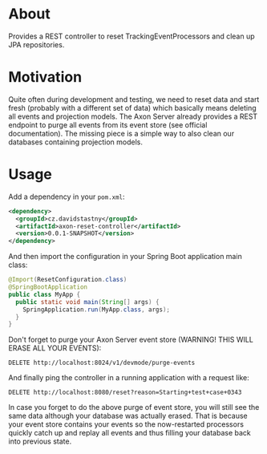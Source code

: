# About
Provides a REST controller to reset TrackingEventProcessors and clean up JPA repositories.

# Motivation

Quite often during development and testing, we need to reset data and start fresh (probably with a different set of data) which basically means
deleting all events and projection models. The Axon Server already provides a REST endpoint to purge all events from its event store (see official
documentation). The missing piece is a simple way to also clean our databases containing projection models.

# Usage

Add a dependency in your `pom.xml`:

```xml
<dependency>
  <groupId>cz.davidstastny</groupId>
  <artifactId>axon-reset-controller</artifactId>
  <version>0.0.1-SNAPSHOT</version>
</dependency>
```

And then import the configuration in your Spring Boot application main class:

```java
@Import(ResetConfiguration.class)
@SpringBootApplication
public class MyApp {
  public static void main(String[] args) {
    SpringApplication.run(MyApp.class, args);
  }
}
```

Don't forget to purge your Axon Server event store (WARNING! THIS WILL ERASE ALL YOUR EVENTS):

```
DELETE http://localhost:8024/v1/devmode/purge-events
```

And finally ping the controller in a running application with a request like:

```
DELETE http://localhost:8080/reset?reason=Starting+test+case+0343
```

In case you forget to do the above purge of event store, you will still see the same data although
your database was actually erased. That is because your event store contains your events so the now-restarted
processors quickly catch up and replay all events and thus filling your database back into previous state.
